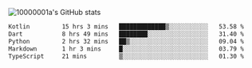 ![10000001a's GitHub stats](https://github-readme-stats.vercel.app/api?username=10000001a&show_icons=true&theme=onedark&count_private=true)

<!-- [![Top Langs](https://github-readme-stats.vercel.app/api/top-langs/?username=10000001a&layout=compact&theme=onedark&langs_count=5)](https://github.com/anuraghazra/github-readme-stats) -->
<!--
**10000001a/10000001a** is a ✨ _special_ ✨ repository because its `README.md` (this file) appears on your GitHub profile.

Here are some ideas to get you started:

- 🔭 I’m currently working on ...
- 🌱 I’m currently learning ...
- 👯 I’m looking to collaborate on ...
- 🤔 I’m looking for help with ...
- 💬 Ask me about ...
- 📫 How to reach me: ...
- 😄 Pronouns: ...
- ⚡ Fun fact: ...
-->

<!--START_SECTION:waka-->

```txt
Kotlin         15 hrs 3 mins   █████████████▒░░░░░░░░░░░   53.58 %
Dart           8 hrs 49 mins   ████████░░░░░░░░░░░░░░░░░   31.40 %
Python         2 hrs 32 mins   ██▒░░░░░░░░░░░░░░░░░░░░░░   09.04 %
Markdown       1 hr 3 mins     █░░░░░░░░░░░░░░░░░░░░░░░░   03.79 %
TypeScript     21 mins         ▒░░░░░░░░░░░░░░░░░░░░░░░░   01.30 %
```

<!--END_SECTION:waka-->
